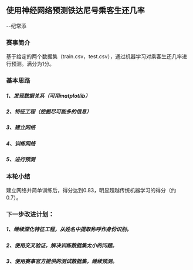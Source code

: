 ## 使用神经网络预测铁达尼号乘客生还几率
--纪常添
###
### 赛事简介
基于给定的两个数据集（train.csv，test.csv），通过机器学习对乘客生还几率进行预测。满分为1分。

### 基本思路
##### 1、发现数据关系（可用matplotlib）
##### 2、特征工程（挖掘尽可能多的信息）
##### 3、建立网络
##### 4、训练网络
##### 5、进行预测

###
### 本轮小结
建立网络并简单训练后，得分达到0.83，明显超越传统机器学习的得分（约0.7）。

###
### 下一步改进计划：
##### 1、继续深化特征工程，从姓名中提取称呼作身份识别。
##### 2、使用交叉验证，解决训练数据集太小的问题。
##### 3、使用赛事官方提供的测试数据集，继续预测。
